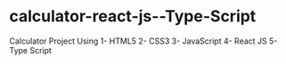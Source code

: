 # calculator-react-js--Type-Script
Calculator Project
  Using
 1- HTML5 
 2- CSS3 
 3- JavaScript 
 4- React JS 
 5- Type Script 


